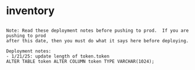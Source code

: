 # inventory

## 

    Note: Read these deployment notes before pushing to prod.  If you are pushing to prod 
    after this date, then you must do what it says here before deploying.

    Deployment notes:
    - 1/21/25: update length of token.token
    ALTER TABLE token ALTER COLUMN token TYPE VARCHAR(1024);
